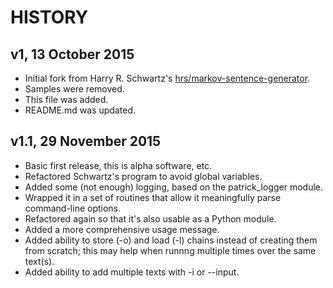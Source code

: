 HISTORY
=======

v1, 13 October 2015
--------------------
* Initial fork from Harry R. Schwartz's [hrs/markov-sentence-generator](https://github.com/hrs/markov-sentence-generator).
* Samples were removed.
* This file was added.
* README.md was updated.

v1.1, 29 November 2015
----------------------
* Basic first release, this is alpha software, etc.
* Refactored Schwartz's program to avoid global variables.
* Added some (not enough) logging, based on the patrick_logger module.
* Wrapped it in a set of routines that allow it meaningfully parse command-line options.
* Refactored again so that it's also usable as a Python module.
* Added a more comprehensive usage message.
* Added ability to store (-o) and load (-l) chains instead of creating them from scratch; this may help when runnng multiple times over the same text(s).
* Added ability to add multiple texts with -i or --input.